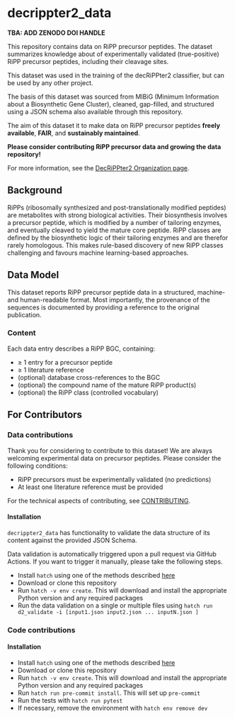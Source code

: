 decrippter2_data
=======

**TBA: ADD ZENODO DOI HANDLE**

This repository contains data on RiPP precursor peptides.
The dataset summarizes knowledge about of experimentally validated (true-positive) RiPP precursor peptides, including their cleavage sites.

This dataset was used in the training of the decRiPPter2 classifier, but can be used by any other project.

The basis of this dataset was sourced from MIBiG (Minimum Information about a Biosynthetic Gene Cluster), cleaned, gap-filled, and structured using a JSON schema also available through this repository. 

The aim of this dataset it to make data on RiPP precursor peptides **freely available**, **FAIR**, and **sustainably maintained**.

**Please consider contributing RiPP precursor data and growing the data repository!**

For more information, see the [DecRiPPter2 Organization page](https://github.com/decrippter2).

## Background

RiPPs (ribosomally synthesized and post-translationally modified peptides) are metabolites with strong biological activities. 
Their biosynthesis involves a precursor peptide, which is modified by a number of tailoring enzymes, and eventually cleaved to yield the mature core peptide.
RiPP classes are defined by the biosynthetic logic of their tailoring enzymes and are therefor rarely homologous.
This makes rule-based discovery of new RiPP classes challenging and favours machine learning-based approaches.

## Data Model

This dataset reports RiPP precursor peptide data in a structured, machine- and human-readable format. 
Most importantly, the provenance of the sequences is documented by providing a reference to the original publication.

### Content

Each data entry describes a RiPP BGC, containing:

- ≥ 1 entry for a precursor peptide
- ≥ 1 literature reference
- (optional) database cross-references to the BGC
- (optional) the compound name of the mature RiPP product(s)
- (optional) the RiPP class (controlled vocabulary)

## For Contributors

### Data contributions

Thank you for considering to contribute to this dataset! We are always welcoming experimental data on precursor peptides. Please consider the following conditions:

- RiPP precursors must be experimentally validated (no predictions)
- At least one literature reference must be provided

For the technical aspects of contributing, see [CONTRIBUTING](CONTRIBUTING.md).

#### Installation

`decrippter2_data` has functionality to validate the data structure of its content against the provided JSON Schema.

Data validation is automatically triggered upon a pull request via GitHub Actions. If you want to trigger it manually, please take the following steps.

- Install `hatch` using one of the methods described [here](https://hatch.pypa.io/1.12/install/)
- Download or clone this repository
- Run `hatch -v env create`. This will download and install the appropriate Python version and any required packages
- Run the data validation on a single or multiple files using `hatch run d2_validate -i [input1.json input2.json ... inputN.json ]`

### Code contributions

#### Installation

- Install `hatch` using one of the methods described [here](https://hatch.pypa.io/1.12/install/)
- Download or clone this repository
- Run `hatch -v env create`. This will download and install the appropriate Python version and any required packages
- Run `hatch run pre-commit install`. This will set up `pre-commit`
- Run the tests with `hatch run pytest`
- If necessary, remove the environment with `hatch env remove dev`

